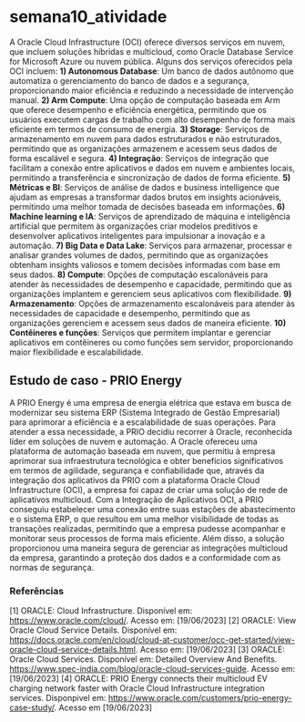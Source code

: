 # semana10_atividade
A Oracle Cloud Infrastructure (OCI) oferece diversos serviços em nuvem, que incluem soluções híbridas e multicloud, como Oracle Database Service for Microsoft Azure ou nuvem pública. Alguns dos serviços oferecidos pela OCI incluem:
**1) Autonomous Database**: Um banco de dados autônomo que automatiza o gerenciamento do banco de dados e a segurança, proporcionando maior eficiência e reduzindo a necessidade de intervenção manual.
**2) Arm Compute**: Uma opção de computação baseada em Arm que oferece desempenho e eficiência energética, permitindo que os usuários executem cargas de trabalho com alto desempenho de forma mais eficiente em termos de consumo de energia.
**3) Storage**: Serviços de armazenamento em nuvem para dados estruturados e não estruturados, permitindo que as organizações armazenem e acessem seus dados de forma escalável e segura.
**4) Integração**: Serviços de integração que facilitam a conexão entre aplicativos e dados em nuvem e ambientes locais, permitindo a transferência e sincronização de dados de forma eficiente.
**5) Métricas e BI**: Serviços de análise de dados e business intelligence que ajudam as empresas a transformar dados brutos em insights acionáveis, permitindo uma melhor tomada de decisões baseada em informações.
**6) Machine learning e IA**: Serviços de aprendizado de máquina e inteligência artificial que permitem às organizações criar modelos preditivos e desenvolver aplicativos inteligentes para impulsionar a inovação e a automação.
**7) Big Data e Data Lake**: Serviços para armazenar, processar e analisar grandes volumes de dados, permitindo que as organizações obtenham insights valiosos e tomem decisões informadas com base em seus dados.
**8) Compute**: Opções de computação escalonáveis para atender às necessidades de desempenho e capacidade, permitindo que as organizações implantem e gerenciem seus aplicativos com flexibilidade.
**9) Armazenamento**: Opções de armazenamento escalonáveis para atender às necessidades de capacidade e desempenho, permitindo que as organizações gerenciem e acessem seus dados de maneira eficiente.
**10) Contêineres e funções**: Serviços que permitem implantar e gerenciar aplicativos em contêineres ou como funções sem servidor, proporcionando maior flexibilidade e escalabilidade.

## Estudo de caso - PRIO Energy
A PRIO Energy é uma empresa de energia elétrica que estava em busca de modernizar seu sistema ERP (Sistema Integrado de Gestão Empresarial) para aprimorar a eficiência e a escalabilidade de suas operações. Para atender a essa necessidade, a PRIO decidiu recorrer à Oracle, reconhecida líder em soluções de nuvem e automação. A Oracle ofereceu uma plataforma de automação baseada em nuvem, que permitiu à empresa aprimorar sua infraestrutura tecnológica e obter benefícios significativos em termos de agilidade, segurança e confiabilidade que, através da integração dos aplicativos da PRIO com a plataforma Oracle Cloud Infrastructure (OCI), a empresa foi capaz de criar uma solução de rede de aplicativos multicloud.
Com a Integração de Aplicativos OCI, a PRIO conseguiu estabelecer uma conexão entre suas estações de abastecimento e o sistema ERP, o que resultou em uma melhor visibilidade de todas as transações realizadas, permitindo que a empresa pudesse acompanhar e monitorar seus processos de forma mais eficiente. Além disso, a solução proporcionou uma maneira segura de gerenciar as integrações multicloud da empresa, garantindo a proteção dos dados e a conformidade com as normas de segurança.

### Referências
[1] ORACLE: Cloud Infrastructure. Disponível em: https://www.oracle.com/cloud/. Acesso em: [19/06/2023]
[2] ORACLE: View Oracle Cloud Service Details. Disponível em: https://docs.oracle.com/en/cloud/cloud-at-customer/occ-get-started/view-oracle-cloud-service-details.html. Acesso em: [19/06/2023]
[3] ORACLE: Oracle Cloud Services. Disponível em: Detailed Overview And Benefits. https://www.spec-india.com/blog/oracle-cloud-services-guide. Acesso em: [19/06/2023]
[4] ORACLE: PRIO Energy connects their multicloud EV charging network faster with Oracle Cloud Infrastructure integration services. Disponpivel em: https://www.oracle.com/customers/prio-energy-case-study/. Acesso em [19/06/2023]
